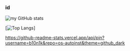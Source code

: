 ### id


![my GitHub stats](https://github-readme-stats.vercel.app/api?username=b10n1k&show_icons=true&theme=github_dark)

[![Top Langs](https://github-readme-stats.vercel.app/api/top-langs/?username=b10n1k&theme=github_dark&layout=compact&langs_count=8&hide=Makefile,Groff)]

https://github-readme-stats.vercel.app/api/pin?username=b10n1k&repo=os-autoinst&theme=github_dark

<!--
**b10n1k/b10n1k** is a ✨ _special_ ✨ repository because its `README.md` (this file) appears on your GitHub profile.

Here are some ideas to get you started:

- 🔭 I’m currently working on ...
- 🌱 I’m currently learning ...
- 👯 I’m looking to collaborate on ...
- 🤔 I’m looking for help with ...
- 💬 Ask me about ...
- 📫 How to reach me: ...
- 😄 Pronouns: ...
- ⚡ Fun fact: ...
-->
